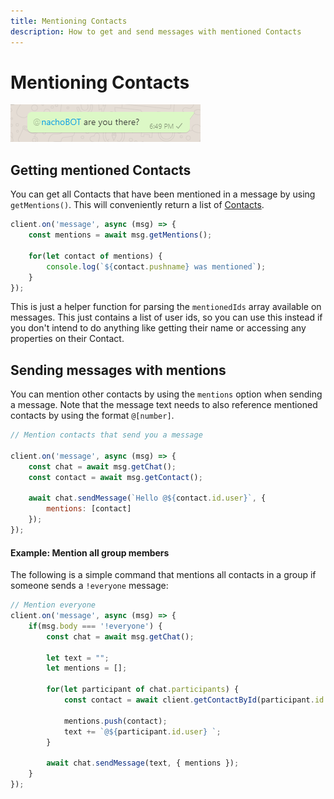 ```yaml
---
title: Mentioning Contacts
description: How to get and send messages with mentioned Contacts
---
```


# Mentioning Contacts
![Example of message with a mentioned Contact](./images/mentions.png)

## Getting mentioned Contacts

You can get all Contacts that have been mentioned in a message by using `getMentions()`. This will conveniently return a list of [Contacts](https://docs.wwebjs.dev/Contact.html).

```javascript
client.on('message', async (msg) => {
    const mentions = await msg.getMentions();
    
    for(let contact of mentions) {
        console.log(`${contact.pushname} was mentioned`);
    }
});
```

This is just a helper function for parsing the `mentionedIds` array available on messages. This just contains a list of user ids, so you can use this instead if you don't intend to do anything like getting their name or accessing any properties on their Contact.

## Sending messages with mentions

You can mention other contacts by using the `mentions` option when sending a message. Note that the message text needs to also reference mentioned contacts by using the format `@[number]`.

```javascript
// Mention contacts that send you a message

client.on('message', async (msg) => {
    const chat = await msg.getChat();
    const contact = await msg.getContact();
    
    await chat.sendMessage(`Hello @${contact.id.user}`, {
        mentions: [contact]
    });
});
```

#### Example: Mention all group members

The following is a simple command that mentions all contacts in a group if someone sends a `!everyone` message:

```javascript
// Mention everyone
client.on('message', async (msg) => {
    if(msg.body === '!everyone') {
        const chat = await msg.getChat();
        
        let text = "";
        let mentions = [];

        for(let participant of chat.participants) {
            const contact = await client.getContactById(participant.id._serialized);
            
            mentions.push(contact);
            text += `@${participant.id.user} `;
        }

        await chat.sendMessage(text, { mentions });
    }
});
```

